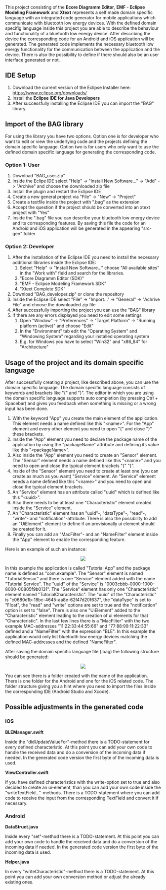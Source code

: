 This project consisting of the <b>Ecore Diagramm Editor</b>, <b>EMF - Eclipse Modeling Framework</b> and <b>Xtext</b> represents a self made domain specific language with an integrated code generator for mobile applications which communicate with bluetooth low energy devices. With the defined domain specifig language inside this project you are able to describe the behaviour and functionality of a bluetooth low energy device. After describing the device the corresponding code for an Android and iOS application will be generated. The generated code implements the necessary bluetooth low energy functionality for the communication between the application and the device. There is also the possibility to define if there should also be an user interface generated or not. 

## IDE Setup

1. Download the current version of the Eclipse Installer here: https://www.eclipse.org/downloads/
2. Install the <b>Eclipse IDE for Java Developers</b>
3. After successfully installing the Eclipse IDE you can import the "BAG" library.

## Import of the BAG library

For using the library you have two options. Option one is for developer who want to edit or view the underlying code and the projects defining the domain specific language. Option two is for users who only want to use the defined domain specific language for generating the corresponding code.

### Option 1: User

1. Download "BAG_user.zip"
2. Inside the Eclipe IDE select "Help" -> "Install New Software..." -> "Add" -> "Archive" and choose the downloaded zip file
3. Install the plugin and restart the Eclipse IDE
4. Create a new general project via "File" -> "New" -> "Project"
5. Create a textfile inside the project with ".bag" as the extension
6. Accept the question if the project should be converted into an xtext project with "Yes"
7. Inside the ".bag" file you can describe your bluetooth low energy device and its corresponding features. By saving this file the code for an Android and iOS application will be generated in the appearing "src-gen" folder

### Option 2: Developer

1. After the installation of the Eclipse IDE you need to install the necessary additional libraries inside the Eclipse IDE:
	1. Select "Help" -> "Install New Software..." choose "All available sites" in the "Work with" field and search for the libraries.
	2. "Ecore Diagramm Editor (SDK)"
	3. "EMF - Eclipse Modeling Framework SDK"
	4. "Xtext Complete SDK"
2. Download "BAG_developer.zip" or clone the repository
3. Inside the Eclipse IDE select "File" -> "Import..." -> "General" -> "Achrive File" and choose the downloaded zip file
4. After successfully importing the project you can use the "BAG" library
5. If there are any errors displayed you need to edit some settings
	1. Open "Window" -> "Preferences" -> "Target Platform" -> "Running platform (active)" and choose "Edit"
	2. In the "Environment" tab edit the "Operating System" and "Windowing System" regarding your installed operating system
	3. E.g. for Windows you have to select "Win32" and "x86_64" for "Architecture"

## Usage of the project and its domain specific language

After successfully creating a project, like described above, you can use the domain specific language. The domain specific language consists of keywords and brackets like "{" and "}". The editor in which you are using the domain specific language supports auto completion (by pressing Ctrl + Spacebar) and gives you feedback when something is missing or a wrong input has been done.

1. With the keyword "App" you create the main element of the application. This element needs a name defined like this "\<name\>". For the "App" element and every other element you need to open "{" and close "}" these brackets.
2. Inside the "App" element you need to declare the package name of the application by using the "packageName" attribute and defining its value like this "\<packageName\>".
3. Also inside the "App" element you need to create an "Sensor" element. The "Sensor" element needs a name defined like this "\<name\>" and you need to open and close the typical element brackets "{" "}".
4. Inside of the "Sensor" element you need to create at least one (you can create as much as you want) "Service" element. An "Service" element needs a name defined like this "\<name\>" and you need to open and close the typical element brackets. 
5. An "Service" element has an attribute called "uuid" which is defined like this "\<uuid\>".
6. Also there needs to be at least one "Characteristic" element created inside the "Service" element.
7. An "Characteristic" element has an "uuid"-, "dataType"-, "read"-, "write"- and "notification"-attribute. There is also the possibility to add an "UiElement" element to define if an provisionally ui element should be created for it.
8. Finally you can add an "MacFilter"- and an "NameFilter" element inside the "App" element to enable the corresponding feature.

Here is an example of such an instance:

<p align="center">
	<img src="images/02_DSL_Example.PNG">
</p>

In this example the application is called "Tutorial App" and the package name is defined as "com.example". The "Sensor" element is named "TutorialSensor" and there is one "Service" element added with the name "Tutorial Service". The "uuid" of the "Service" is "0003cbbb-0000-1000-8000-00805f9b0131". The "Service" element has only one "Characteristic" element named "TutorialCharacteristic". The "uuid" of the "Characteristic" is "c0680e1b-18bc-4645-aa8e-62f47d20f637", the "dataType" is set to "Float", the "read" and "write" options are set to true and the "notification" option is set to "false". There is also one "UiElement" added to the "Characteristic" element leading to the creation of ui elements for that "Characteristic". In the last few lines there is a "MacFilter" with the two example MAC-addresses "11:22:33:44:55:66" and "77:88:99:11:22:33" defined and a "NameFilter" with the expression "BLE". In this example the application would only list bluetooth low energy devices matching the defined MAC-addresses and the defined "NameFilter".

After saving the domain specific language file (.bag) the following structure should be generated:

<p align="center">
	<img src="images/03_Generated_Code.PNG">
</p>

You can see there is a folder created with the name of the application. There is one folder for the Android and one for the iOS related code. The folder structure giving you a hint where you need to import the files inside the corresponding IDE (Android Studio and Xcode).

## Possible adjustments in the generated code

### iOS

<b>BLEManager.swift</b>

Inside the "didUpdateValueFor"-method there is a TODO-statement for every defined characteristic. At this point you can add your own code to handle the received data and do a conversion of the incoming data if needed. In the generated code version the first byte of the incoming data is used.

<b>ViewController.swift</b>

If you have defined characteristics with the write-option set to true and also decided to create an ui-element, than you can add your own code inside the "writeTextField..."-methods. There is a TODO-statement where you can add code to receive the input from the corresponding TextField and convert it if necessary.

### Android

<b>DataStruct.java</b>

Inside every "set"-method there is a TODO-statement. At this point you can add your own code to handle the received data and do a conversion of the incoming data if needed. In the generated code version the first byte of the incoming data is used.

<b>Helper.java</b>

In every "writeCharacteristic"-method there is a TODO-statement. At this point you can add your own conversion method or adjust the already existing ones.
